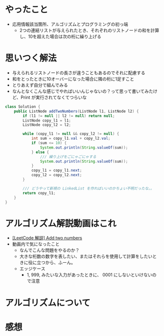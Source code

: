 # やったこと
- 応用情報該当箇所、アルゴリズムとプログラミングの初っ端
    - 2つの連結リストが与えられたとき、それぞれのリストノードの和を計算し、10を超えた場合は次の桁に繰り上げる

# 思いつく解法
- 与えられるリストノードの長さが違うこともあるのでそれに配慮する
- 和をとったときに10オーバーになった場合に隣の桁に1足すこと
- とりあえず自分で組んでみる
- なんとなくこんな感じでやればいいんじゃないの？って思って書いてみたけど、Print が実行されてなくてつらいな
```java
class Solution {
    public ListNode addTwoNumbers(ListNode l1, ListNode l2) {
        if (l1 != null || l2 != null) return null;
        ListNode copy_l1 = l1;
        ListNode copy_l2 = l2;

        while (copy_l1 != null && copy_l2 != null) {
            int sum = copy_l1.val + copy_l2.val;
            if (sum <= 10) {
                System.out.println(String.valueOf(sum));
            } else {
                /// 繰り上げをごにゃごにゃする
                System.out.println(String.valueOf(sum));
            }
            copy_l1 = copy_l1.next;
            copy_l2 = copy_l2.next;
        }

        /// どうやって新規の LinkedList を作ればいいのかちょい不明だったな。。
        return copy_l1;
    }
}
```

# アルゴリズム解説動画はこれ
- [[LeetCode 解説] Add two numbers](https://www.youtube.com/watch?v=VU_B3j-Mvps)
- 動画内で気になったこと
    - なんでこんな問題をやるのか？
    - 大きな桁数の数字を表したい、またはそれらを使用して計算をしたいときに役に立つから、ふーん。
    - エッジケース
        - 1, 999, みたいな入力があったときに、 0001 にしないといけないので注意

# アルゴリズムについて

# 感想
